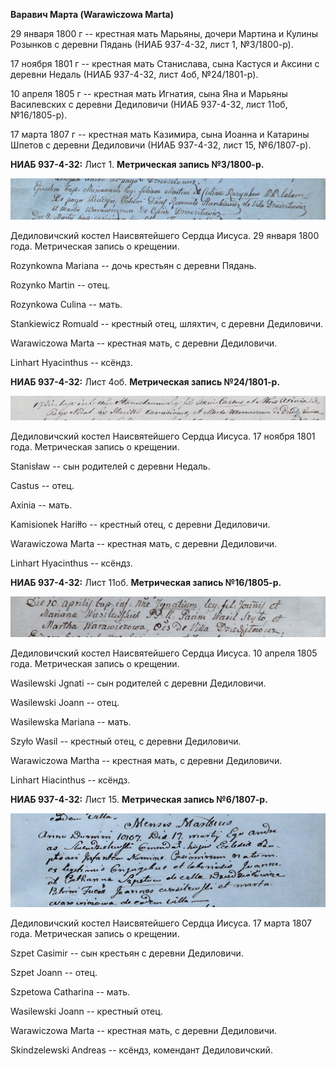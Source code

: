 **Варавич Марта (Warawiczowa Marta)**

29 января 1800 г -- крестная мать Марьяны, дочери Мартина и Кулины
Розынков с деревни Пядань (НИАБ 937-4-32, лист 1, №3/1800-р).

17 ноября 1801 г -- крестная мать Станислава, сына Кастуся и Аксини с
деревни Недаль (НИАБ 937-4-32, лист 4об, №24/1801-р).

10 апреля 1805 г -- крестная мать Игнатия, сына Яна и Марьяны
Василевских с деревни Дедиловичи (НИАБ 937-4-32, лист 11об, №16/1805-р).

17 марта 1807 г -- крестная мать Казимира, сына Иоанна и Катарины Шпетов
с деревни Дедиловичи (НИАБ 937-4-32, лист 15, №6/1807-р).

**НИАБ 937-4-32:** Лист 1. **Метрическая запись №3/1800-р.**

![](./media/a3a873fbcaa3c5febdd074591bad807b636e3302.png)

Дедиловичский костел Наисвятейшего Сердца Иисуса. 29 января 1800 года.
Метрическая запись о крещении.

Rozynkowna Mariana -- дочь крестьян с деревни Пядань.

Rozynko Martin -- отец.

Rozynkowa Culina -- мать.

Stankiewicz Romuald -- крестный отец, шляхтич, с деревни Дедиловичи.

Warawiczowa Marta -- крестная мать, с деревни Дедиловичи.

Linhart Hyacinthus -- ксёндз.

**НИАБ 937-4-32:** Лист 4об. **Метрическая запись №24/1801-р.**

![](./media/3cc324b3b4387875ecdf44c59661ff4d5c65bf59.png)

Дедиловичский костел Наисвятейшего Сердца Иисуса. 17 ноября 1801 года.
Метрическая запись о крещении.

Stanisław -- сын родителей с деревни Недаль.

Castus -- отец.

Axinia -- мать.

Kamisionek Hariłło -- крестный отец, с деревни Дедиловичи.

Warawiczowa Marta -- крестная мать, с деревни Дедиловичи.

Linhart Hyacinthus -- ксёндз.

**НИАБ 937-4-32:** Лист 11об. **Метрическая запись №16/1805-р.**

![](./media/5c90a1c5d54500a5cd39ac250933c713b2b1f816.png)

Дедиловичский костел Наисвятейшего Сердца Иисуса. 10 апреля 1805 года.
Метрическая запись о крещении.

Wasilewski Jgnati -- сын родителей с деревни Дедиловичи.

Wasilewski Joann -- отец.

Wasilewska Mariana -- мать.

Szyło Wasil -- крестный отец, с деревни Дедиловичи.

Warawiczowa Martha -- крестная мать, с деревни Дедиловичи.

Linhart Hiacinthus -- ксёндз.

**НИАБ 937-4-32:** Лист 15. **Метрическая запись №6/1807-р.**

![](./media/661e3d9695063c6c66963e1f50631ca2a25d6c54.png)

Дедиловичский костел Наисвятейшего Сердца Иисуса. 17 марта 1807 года.
Метрическая запись о крещении.

Szpet Casimir -- сын крестьян с деревни Дедиловичи.

Szpet Joann -- отец.

Szpetowa Catharina -- мать.

Wasilewski Joann -- крестный отец.

Warawiczowa Marta -- крестная мать, с деревни Дедиловичи.

Skindzelewski Andreas -- ксёндз, комендант Дедиловичский.
